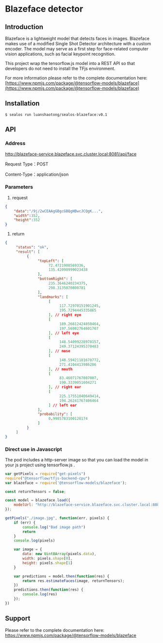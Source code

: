 # Blazeface detector

## Introduction

Blazeface is a lightweight model that detects faces in images. Blazeface makes use of a modified Single Shot Detector architecture with a custom encoder. The model may serve as a first step for face-related computer vision applications, such as facial keypoint recognition.

This project wrap the tensorflow.js model into a REST API so that developers do not need to install the TFjs environment.

For more information please refer to the complete documentation here:   
[https://www.npmjs.com/package/@tensorflow-models/blazeface](https://www.npmjs.com/package/@tensorflow-models/blazeface)

## Installation

```shell script
$ sealos run luanshaotong/sealos-blazeface:v0.1
```

## API

### Address

http://blazeface-service.blazeface.svc.cluster.local:8081/api/face

Request Type：POST

Content-Type：application/json

### Parameters

1. request

```json
{
    "data":"/9j/2wCEAAgGBgcGBQgHBwcJCQgK...",  
    "width":352,
    "height":352
}
```

1. return

```json
{
     "status": "ok",
     "result": [
          {
               "topLeft": [
                    72.4721908569336,
                    135.42098999023438
               ],
               "bottomRight": [
                    235.3646240234375,
                    298.3135070800781
               ],
               "landmarks": [
                    [
                         117.72970151901245,
                         195.7294445335865
                    ], // right eye
                    [
                         189.26612424850464,
                         197.56982764601707
                    ], // left eye
                    [
                         148.54099228978157,
                         249.37124395370483
                    ], // nose
                    [
                         148.59421181678772,
                         271.4104413986206
                    ], // mouth
                    [
                         83.46071767807007,
                         190.3339051604271
                    ], // right ear
                    [
                         225.17551040649414,
                         194.26241767406464
                    ] // left ear
               ],
               "probability": [
                    0.9985783100128174
               ]
          }
     ]
}
```

### Direct use in Javascript

The pod includes a http-server image so that you can load the model in your js project using tensorflow.js .

```javascript
var getPixels = require("get-pixels")
require("@tensorflow/tfjs-backend-cpu")
var blazeface = require('@tensorflow-models/blazeface');

const returnTensors = false;

const model = blazeface.load({
    modelUrl: "http://blazeface-service.blazeface.svc.cluster.local:8080/model.json"
});

getPixels("./image.jpg", function(err, pixels) {
    if (err) {
        console.log("Bad image path")
        return
    }
    console.log(pixels)

    var image = {
        data: new Uint8Array(pixels.data),
        width: pixels.shape[0],
        height: pixels.shape[1]
    }

    var predictions = model.then(function(res) {
        return res.estimateFaces(image, returnTensors);
    })
    predictions.then(function(res) {
        console.log(res)
    });
})
```

## Support

Please refer to the complete documentation here: https://www.npmjs.com/package/@tensorflow-models/blazeface
